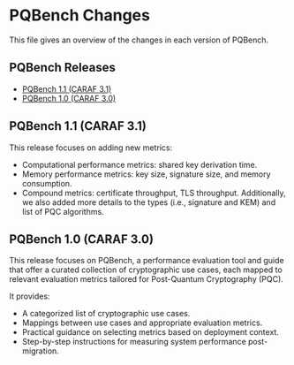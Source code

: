 # PQBench Changes

This file gives an overview of the changes in each version of PQBench.

## PQBench Releases
- [PQBench 1.1 (CARAF 3.1)](#pqbench-11-caraf-31)
- [PQBench 1.0 (CARAF 3.0)](#pqbench-10-caraf-30)

## PQBench 1.1 (CARAF 3.1)
This release focuses on adding new metrics:
- Computational performance metrics: shared key derivation time.
- Memory performance metrics: key size, signature size, and memory consumption.
- Compound metrics: certificate throughput, TLS throughput.
Additionally, we also added more details to the types (i.e., signature and KEM) and list of PQC algorithms.

## PQBench 1.0 (CARAF 3.0)

This release focuses on PQBench, a performance evaluation tool and guide that offer a curated collection of cryptographic use cases, each mapped to relevant evaluation metrics tailored for Post-Quantum Cryptography (PQC).

It provides:
- A categorized list of cryptographic use cases.
- Mappings between use cases and appropriate evaluation metrics.
- Practical guidance on selecting metrics based on deployment context.
- Step-by-step instructions for measuring system performance post-migration.
